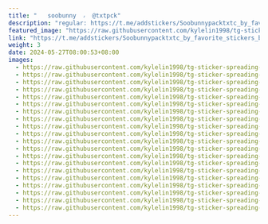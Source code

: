 ```yaml
---
title: "‌‌ ‌ ‌ ‌soobunny  ៸‌  @txtpck"
description: "regular: https://t.me/addstickers/Soobunnypacktxtc_by_favorite_stickers_bot"
featured_image: "https://raw.githubusercontent.com/kylelin1998/tg-sticker-spreading-worldwide-images/main/img/c66e1a5a-cab3-4dd0-bc6d-a462747f4699.jpg"
link: "https://t.me/addstickers/Soobunnypacktxtc_by_favorite_stickers_bot"
weight: 3
date: 2024-05-27T08:00:53+08:00
images:
  - https://raw.githubusercontent.com/kylelin1998/tg-sticker-spreading-worldwide-images/main/img/c66e1a5a-cab3-4dd0-bc6d-a462747f4699.jpg
  - https://raw.githubusercontent.com/kylelin1998/tg-sticker-spreading-worldwide-images/main/img/a811e3e0-b304-40dd-b57a-6f897640d824.jpg
  - https://raw.githubusercontent.com/kylelin1998/tg-sticker-spreading-worldwide-images/main/img/8557af68-a4c3-4a19-9681-f874a8825d7a.jpg
  - https://raw.githubusercontent.com/kylelin1998/tg-sticker-spreading-worldwide-images/main/img/175b51ca-ad57-48d2-a272-c2a8f408ad0f.jpg
  - https://raw.githubusercontent.com/kylelin1998/tg-sticker-spreading-worldwide-images/main/img/19785158-2960-4424-8752-26ea2b98e001.jpg
  - https://raw.githubusercontent.com/kylelin1998/tg-sticker-spreading-worldwide-images/main/img/cf3ebb4d-9c01-4c36-a01c-5d51292b0d37.jpg
  - https://raw.githubusercontent.com/kylelin1998/tg-sticker-spreading-worldwide-images/main/img/cb6a50c7-8b59-4632-b681-39a6c4765ae0.jpg
  - https://raw.githubusercontent.com/kylelin1998/tg-sticker-spreading-worldwide-images/main/img/bf444b0e-94fd-4957-891c-d49a5a17bd3c.jpg
  - https://raw.githubusercontent.com/kylelin1998/tg-sticker-spreading-worldwide-images/main/img/e9ac4a24-7bab-40af-89c7-13d64c7715f5.jpg
  - https://raw.githubusercontent.com/kylelin1998/tg-sticker-spreading-worldwide-images/main/img/93b9f07c-93be-4324-a558-b15931ac0a30.jpg
  - https://raw.githubusercontent.com/kylelin1998/tg-sticker-spreading-worldwide-images/main/img/8c6d6bf3-e165-47d6-a44f-4218f440a520.jpg
  - https://raw.githubusercontent.com/kylelin1998/tg-sticker-spreading-worldwide-images/main/img/7bf27e51-2aee-43ec-b435-a744e48ee8f1.jpg
  - https://raw.githubusercontent.com/kylelin1998/tg-sticker-spreading-worldwide-images/main/img/f9b21dd1-005a-4821-b7db-481b96fdee61.jpg
  - https://raw.githubusercontent.com/kylelin1998/tg-sticker-spreading-worldwide-images/main/img/4ea033cf-f7ea-445c-84c1-d5cd539e9147.jpg
  - https://raw.githubusercontent.com/kylelin1998/tg-sticker-spreading-worldwide-images/main/img/729cb45b-478d-4db9-bec0-07912babfc38.jpg
  - https://raw.githubusercontent.com/kylelin1998/tg-sticker-spreading-worldwide-images/main/img/9f60d759-7318-46b9-8603-97fb97209776.jpg
  - https://raw.githubusercontent.com/kylelin1998/tg-sticker-spreading-worldwide-images/main/img/416c1a55-ca40-4224-977f-3d87d2a916fc.jpg
  - https://raw.githubusercontent.com/kylelin1998/tg-sticker-spreading-worldwide-images/main/img/53f5ef36-437e-4024-abc4-95d81879ce04.jpg
  - https://raw.githubusercontent.com/kylelin1998/tg-sticker-spreading-worldwide-images/main/img/70aaccab-85bb-4b05-b167-67d2997bd5a1.jpg
  - https://raw.githubusercontent.com/kylelin1998/tg-sticker-spreading-worldwide-images/main/img/48f69dc0-998a-479a-a824-595e257c77d1.jpg
---
```

